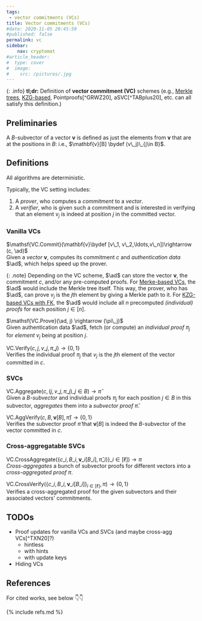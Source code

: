 ```yaml
---
tags:
 - vector commitments (VCs)
title: Vector commitments (VCs)
#date: 2020-11-05 20:45:59
#published: false
permalink: vc
sidebar:
    nav: cryptomat
#article_header:
#  type: cover
#  image:
#    src: /pictures/.jpg
---
```


{: .info}
**tl;dr:** Definition of **vector commitment (VC)** schemes (e.g., [Merkle trees](/merkle), [KZG-based](/kzg), Pointproofs[^GRWZ20], aSVC[^TABplus20], etc. can all satisfy this definition.)

<!--more-->

<!-- Here you can define LaTeX macros -->
<div style="display: none;">$
\def\ad{\mathsf{authData}}
$</div> <!-- $ -->

## Preliminaries

A $B$-subvector of a vector $\mathbf{v}$ is defined as just the elements from $\mathbf{v}$ that are at the positions in $B$:
i.e., $\mathbf{v}[B] \bydef (v\_j)\_{j\in B}$.

## Definitions

All algorithms are deterministic.

Typically, the VC setting includes:
 1. A _prover_, who computes a _commitment_ to a _vector_.
 2. A _verifier_, who is given such a commitment and is interested in verifying that an element $v_j$ is indeed at position $j$ in the committed vector.

### Vanilla VCs

$\mathsf{VC.Commit}(\mathbf{v}\bydef [v\_1, v\_2,\ldots,v\_n])\rightarrow (c, \ad)$  
Given a *vector* $\mathbf{v}$, computes its commitment $c$ and _authentication data_ $\ad$, which helps speed up the prover.

{: .note}
Depending on the VC scheme, $\ad$ can store the vector $\mathbf{v}$, the commitment $c$, and/or any pre-computed proofs.
For [Merke-based VCs](/merkle), the $\ad$ would include the Merkle tree itself.
This way, the prover, who has $\ad$, can prove $v_j$ is the $j$th element by giving a Merkle path to it.
For [KZG-based VCs with FK](/fk), the $\ad$ would include all $n$ precomputed _(individual) proofs_ for each position $j\in[n]$.

$\mathsf{VC.Prove}(\ad, j) \rightarrow (\pi\_j)$  
Given authentication data $\ad$, fetch (or compute) an _individual proof_ $\pi_j$ for *element* $v_j$ being at position $j$.

$\mathsf{VC.Verify}(c, j, v\_j, \pi\_j)\rightarrow \{0,1\}$  
Verifies the individual proof $\pi_j$ that $v_j$ is the $j$th element of the vector committed in $c$.

### SVCs

$\mathsf{VC.Aggregate}(c, (j,v\_j,\pi\_j)\_{j\in B})\rightarrow \hat{\pi}$  
Given a *$B$-subvector* and individual proofs $\pi_j$ for each position $j\in B$ in this subvector, *aggregates* them into a _subvector proof_ $\hat{\pi}$.

$\mathsf{VC.AggVerify}(c, B, \mathbf{v}[B], \hat{\pi})\rightarrow \{0,1\}$  
Verifies the subvector proof $\hat{\pi}$ that $\mathbf{v}[B]$ is indeed the $B$-subvector of the vector committed in $c$.

### Cross-aggregatable SVCs

$\mathsf{VC.CrossAggregate}\left(\{c\_i, B\_i,\mathbf{v}\_i[B\_i],\hat{\pi}\_i)\}\_{i\in[\ell]}\right)\rightarrow \pi$  
*Cross-aggregates* a bunch of subvector proofs for different vectors into a _cross-aggregated proof_ $\pi$.

$\mathsf{VC.CrossVerify}\left(\{c\_i, B\_i,\mathbf{v}\_i[B\_i]\}_{i\in[\ell]},\pi\right)\rightarrow \{0,1\}$  
Verifies a cross-aggregated proof for the given subvectors and their associated vectors' commitments.

## TODOs

 - Proof updates for vanilla VCs and SVCs (and maybe cross-agg VCs[^TXN20]?)
    + hintless
    + with hints
    + with update keys
 - Hiding VCs

## References

For cited works, see below 👇👇

{% include refs.md %}
